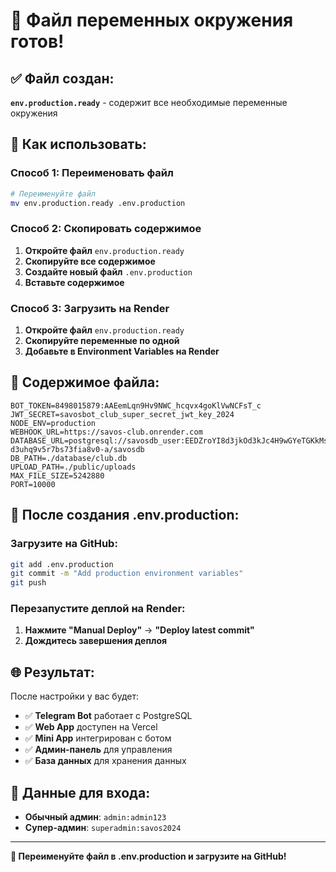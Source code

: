 # 🔧 Файл переменных окружения готов!

## ✅ Файл создан:
**`env.production.ready`** - содержит все необходимые переменные окружения

## 🚀 Как использовать:

### **Способ 1: Переименовать файл**
```bash
# Переименуйте файл
mv env.production.ready .env.production
```

### **Способ 2: Скопировать содержимое**
1. **Откройте файл** `env.production.ready`
2. **Скопируйте все содержимое**
3. **Создайте новый файл** `.env.production`
4. **Вставьте содержимое**

### **Способ 3: Загрузить на Render**
1. **Откройте файл** `env.production.ready`
2. **Скопируйте переменные по одной**
3. **Добавьте в Environment Variables на Render**

## 📁 Содержимое файла:

```
BOT_TOKEN=8498015879:AAEemLqn9Hv9NWC_hcqvx4goKlVwNCFsT_c
JWT_SECRET=savosbot_club_super_secret_jwt_key_2024
NODE_ENV=production
WEBHOOK_URL=https://savos-club.onrender.com
DATABASE_URL=postgresql://savosdb_user:EEDZroYI8d3jkOd3kJc4H9wGYeTGKkMs@dpg-d3uhq9v5r7bs73fia8v0-a/savosdb
DB_PATH=./database/club.db
UPLOAD_PATH=./public/uploads
MAX_FILE_SIZE=5242880
PORT=10000
```

## 🔧 После создания .env.production:

### **Загрузите на GitHub:**
```bash
git add .env.production
git commit -m "Add production environment variables"
git push
```

### **Перезапустите деплой на Render:**
1. **Нажмите "Manual Deploy"** → **"Deploy latest commit"**
2. **Дождитесь завершения деплоя**

## 🌐 Результат:
После настройки у вас будет:
- ✅ **Telegram Bot** работает с PostgreSQL
- ✅ **Web App** доступен на Vercel
- ✅ **Mini App** интегрирован с ботом
- ✅ **Админ-панель** для управления
- ✅ **База данных** для хранения данных

## 🔑 Данные для входа:
- **Обычный админ**: `admin:admin123`
- **Супер-админ**: `superadmin:savos2024`

---

**🚀 Переименуйте файл в .env.production и загрузите на GitHub!**
